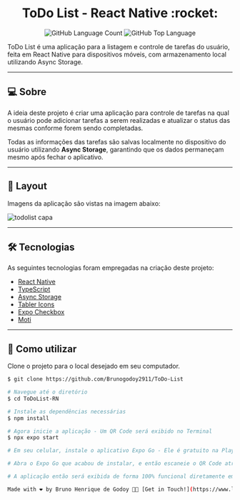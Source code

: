 <p align="center">
  <h1 align="center">ToDo List - React Native :rocket:</h1>
</p>

<p align="center" margin-top="25px">
  <img alt="GitHub Language Count" src="https://img.shields.io/github/languages/count/andreviapiana/ToDoList-RN" />
  <img alt="GitHub Top Language" src="https://img.shields.io/github/languages/top/andreviapiana/ToDoList-RN" />
</p>

ToDo List é uma aplicação para a listagem e controle de tarefas do usuário, feita em React Native para dispositivos móveis, com armazenamento local utilizando Async Storage.

___

## 💻 Sobre
A ideia deste projeto é criar uma aplicação para controle de tarefas na qual o usuário pode adicionar tarefas a serem realizadas e atualizar o status das mesmas conforme forem sendo completadas.  


Todas as informações das tarefas são salvas localmente no dispositivo do usuário utilizando **Async Storage**, garantindo que os dados permaneçam mesmo após fechar o aplicativo.

___

## 🎨 Layout
Imagens da aplicação são vistas na imagem abaixo:

![todolist capa](https://github.com/andreviapiana/ToDoList-RN/assets/106932234/cd0527b4-83ca-4fdf-8194-dd9816ca403e)


___

## 🛠 Tecnologias

As seguintes tecnologias foram empregadas na criação deste projeto:

- [React Native](https://reactnative.dev/)
- [TypeScript](https://www.typescriptlang.org/)
- [Async Storage](https://react-native-async-storage.github.io/async-storage/)
- [Tabler Icons](https://tabler.io/docs/icons/react-native)
- [Expo Checkbox](https://docs.expo.dev/versions/latest/sdk/checkbox/)
- [Moti](https://moti.fyi/)

___

## 🚀 Como utilizar

Clone o projeto para o local desejado em seu computador.

```bash
$ git clone https://github.com/Brunogodoy2911/ToDo-List

# Navegue até o diretório
$ cd ToDoList-RN

# Instale as dependências necessárias
$ npm install

# Agora inicie a aplicação - Um QR Code será exibido no Terminal
$ npx expo start

# Em seu celular, instale o aplicativo Expo Go - Ele é gratuito na Play Store.

# Abra o Expo Go que acabou de instalar, e então escaneie o QR Code através do aplicativo.

# A aplicação então será exibida de forma 100% funcional diretamente em seu celular.

Made with ❤️ by Bruno Henrique de Godoy 👋🏽 [Get in Touch!](https://www.linkedin.com/in/bruno-godoy-07806726b/)
